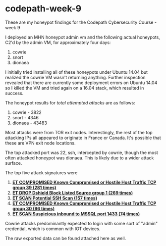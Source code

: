 # codepath-week-9
These are my honeypot findings for the Codepath Cybersecurity Course - week 9

I deployed an MHN honeypot admin vm and the following actual honeypots, C2'd by the admin VM, for approximately four days:

 1. cowrie
 2. snort
 3. dionaea

I initially tried installing all of these honeypots under Ubuntu 14.04 but realized the cowrie VM wasn't returning anything. Further inspection revealed that there are currently some deployment errors on Ubuntu 14.04 so I killed the VM and tried again on a 16.04 stack, which resulted in success.

The honeypot results for *total attempted attacks* are as follows:

 1. cowrie - 3822
 2. snort - 4346
 3. dionaea - 43483

Most attacks were from TOR exit nodes. Interestingly, the rest of the top attacking IPs all appeared to originate in France or Canada. It's possible that these are VPN exit node locations.

The top attacked port was 22, ssh, intercepted by cowrie, though the most often attacked honeypot was dionaea. This is likely due to a wider attack surface.

The top five attack signatures were
1.  **[ET COMPROMISED Known Compromised or Hostile Host Traffic TCP group 39 (281 times)](http://192.241.203.5/ui/feeds/?payload=ET+COMPROMISED+Known+Compromised+or+Hostile+Host+Traffic+TCP+group+39&channel=snort.alerts)**
2.  **[ET DROP Dshield Block Listed Source group 1 (269 times)](http://192.241.203.5/ui/feeds/?payload=ET+DROP+Dshield+Block+Listed+Source+group+1&channel=snort.alerts)**
3.  **[ET SCAN Potential SSH Scan (157 times)](http://192.241.203.5/ui/feeds/?payload=ET+SCAN+Potential+SSH+Scan&channel=snort.alerts)**
4.  **[ET COMPROMISED Known Compromised or Hostile Host Traffic TCP group 30 (96 times)](http://192.241.203.5/ui/feeds/?payload=ET+COMPROMISED+Known+Compromised+or+Hostile+Host+Traffic+TCP+group+30&channel=snort.alerts)**
5.  **[ET SCAN Suspicious inbound to MSSQL port 1433 (74 times)](http://192.241.203.5/ui/feeds/?payload=ET+SCAN+Suspicious+inbound+to+MSSQL+port+1433&channel=snort.alerts)**

Cowrie attacks predominantly expected to login with some sort of "admin" credential, which is common with IOT devices.

The raw exported data can be found attached here as well.
